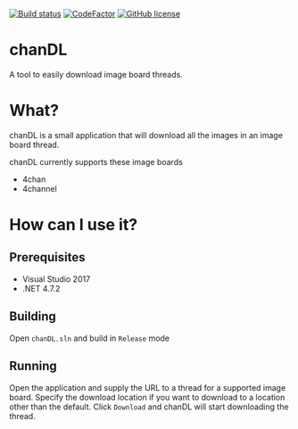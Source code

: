 [![Build status](https://ci.appveyor.com/api/projects/status/qflbxoen5sbfogvb?svg=true)](https://ci.appveyor.com/project/puckzxz/chandl)
[![CodeFactor](https://www.codefactor.io/repository/github/puckzxz/chandl/badge)](https://www.codefactor.io/repository/github/puckzxz/chandl)
[![GitHub license](https://img.shields.io/github/license/puckzxz/chanDL.svg)](https://github.com/puckzxz/chanDL/blob/master/LICENSE)

# chanDL

A tool to easily download image board threads.

# What?

chanDL is a small application that will download all the images in an image board thread.

chanDL currently supports these image boards

* 4chan
* 4channel

# How can I use it?

## Prerequisites

* Visual Studio 2017
* .NET 4.7.2

## Building

Open `chanDL.sln` and build in `Release` mode

## Running

Open the application and supply the URL to a thread for a supported image board.  Specify the download location if you want to download to a location other than the default.  Click `Download` and chanDL will start downloading the thread.
